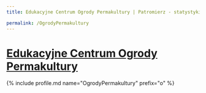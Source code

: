 ```yaml
---
title: Edukacyjne Centrum Ogrody Permakultury | Patromierz - statystyki Patronite.pl

permalink: /OgrodyPermakultury
---
```


# [Edukacyjne Centrum Ogrody Permakultury](https://patronite.pl/OgrodyPermakultury)

{% include profile.md name="OgrodyPermakultury" prefix="o" %}
